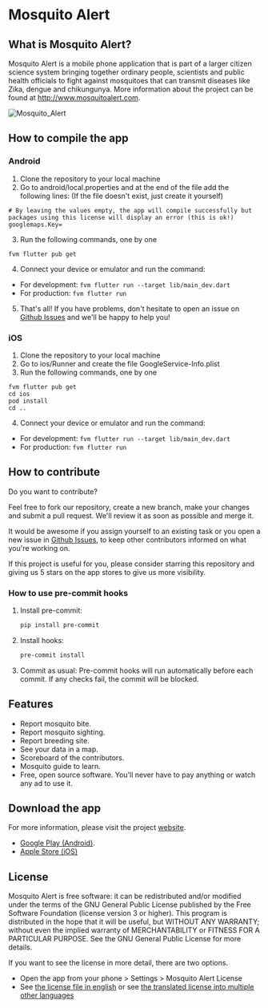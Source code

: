 # **Mosquito Alert** 
## What is Mosquito Alert?
Mosquito Alert is a mobile phone application that is part of a larger citizen science system bringing together ordinary people, scientists and public health officials to fight against mosquitoes that can transmit diseases like Zika, dengue and chikungunya. More information about the project can be found at http://www.mosquitoalert.com.

![Mosquito_Alert](https://user-images.githubusercontent.com/30580652/162627346-7018489f-7525-40ca-a3f6-b0dd59b519f3.png)

## How to compile the app
### Android
1. Clone the repository to your local machine
2. Go to android/local.properties and at the end of the file add the following lines: (If the file doesn't exist, just create it yourself)
```
# By leaving the values empty, the app will compile successfully but packages using this license will display an error (this is ok!)
googlemaps.Key=
```
3. Run the following commands, one by one
```
fvm flutter pub get
```
4. Connect your device or emulator and run the command:
- For development: ```fvm flutter run --target lib/main_dev.dart```
- For production: ```fvm flutter run```
5. That's all! If you have problems, don't hesitate to open an issue on [Github Issues](https://github.com/Mosquito-Alert/Mosquito-Alert-Mobile-App/issues) and we'll be happy to help you!

### iOS
1. Clone the repository to your local machine
2. Go to ios/Runner and create the file GoogleService-Info.plist
3. Run the following commands, one by one
```
fvm flutter pub get
cd ios
pod install
cd ..
```
4. Connect your device or emulator and run the command:
- For development: ```fvm flutter run --target lib/main_dev.dart```
- For production: ```fvm flutter run```

## How to contribute
Do you want to contribute?

Feel free to fork our repository, create a new branch, make your changes and submit a pull request. We'll review it as soon as possible and merge it.

It would be awesome if you assign yourself to an existing task or you open a new issue in [Github Issues](https://github.com/Mosquito-Alert/Mosquito-Alert-Mobile-App/issues), to keep other contributors informed on what you're working on.

If this project is useful for you, please consider starring this repository and giving us 5 stars on the app stores to give us more visibility.

### How to use pre-commit hooks

1. Install pre-commit:
    ```bash
    pip install pre-commit
    ```
2. Install hooks:
    ```bash
    pre-commit install
    ```
3. Commit as usual: Pre-commit hooks will run automatically before each commit. If any checks fail, the commit will be blocked.

## Features
* Report mosquito bite.
* Report mosquito sighting.
* Report breeding site.
* See your data in a map.
* Scoreboard of the contributors.
* Mosquito guide to learn.
* Free, open source software. You'll never have to pay anything or watch any ad to use it.

## Download the app
For more information, please visit the project [website](http://www.mosquitoalert.com/en/). 

- [Google Play (Android)](https://play.google.com/store/apps/details?id=ceab.movelab.tigatrapp).
- [Apple Store (iOS)](https://itunes.apple.com/app/id890635644)

## License
Mosquito Alert is free software: it can be redistributed and/or modified under the terms of the GNU General Public License published by the Free Software Foundation (license version 3 or higher).
This program is distributed in the hope that it will be useful, but WITHOUT ANY WARRANTY; without even the implied warranty of MERCHANTABILITY or FITNESS FOR A PARTICULAR PURPOSE. See the GNU General Public License for more details.

If you want to see the license in more detail, there are two options.
- Open the app from your phone > Settings > Mosquito Alert License
- See [the license file in english](https://github.com/Mosquito-Alert/Mosquito-Alert-Mobile-App/blob/master/assets/html/license_en.html) or see [the translated license into multiple other languages](https://github.com/Mosquito-Alert/Mosquito-Alert-Mobile-App/blob/master/assets/html)

